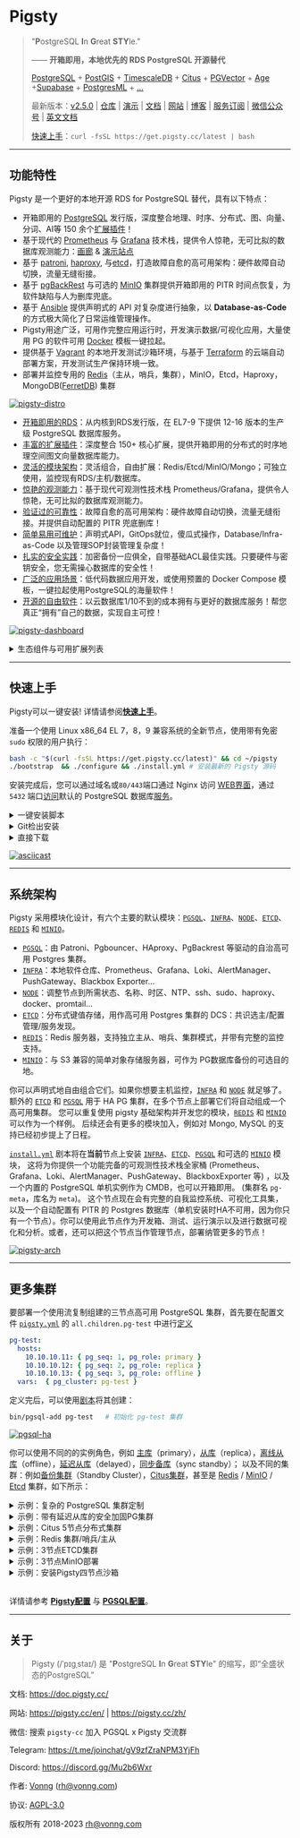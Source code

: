 # Pigsty

> "**P**ostgreSQL **I**n **G**reat **STY**le."
>
> —— **开箱即用，本地优先的 RDS PostgreSQL 开源替代**
>
> [PostgreSQL](https://www.postgresql.org/) + [PostGIS](https://postgis.net/) + [TimescaleDB](https://www.timescale.com/) + [Citus](https://www.citusdata.com/) + [PGVector](https://github.com/pgvector/pgvector) + [Age](https://age.apache.org/) +[Supabase](https://github.com/Vonng/pigsty/tree/master/app/supabase) + [PostgresML](https://github.com/Vonng/pigsty/tree/master/app/pgml) + [...](docs/PGSQL-EXTENSION.md)
>
> 最新版本：[v2.5.0](https://github.com/Vonng/pigsty/releases/tag/v2.5.0) | [仓库](https://github.com/Vonng/pigsty) | [演示](https://demo.pigsty.cc) | [文档](https://doc.pigsty.cc/) | [网站](https://pigsty.cc/zh/) | [博客](https://pigsty.cc/zh/blog) | [服务订阅](https://pigsty.cc/zh/docs/support/) | [微信公众号](https://mp.weixin.qq.com/s/-E_-HZ7LvOze5lmzy3QbQA)  | [英文文档](/)
>
> [快速上手](INSTALL.md)：`curl -fsSL https://get.pigsty.cc/latest | bash`


----------------

## 功能特性

Pigsty 是一个更好的本地开源 RDS for PostgreSQL 替代，具有以下特点：

- 开箱即用的 [PostgreSQL](https://www.postgresql.org/) 发行版，深度整合地理、时序、分布式、图、向量、分词、AI等 150 余个[扩展插件](PGSQL-EXTENSION.md)！
- 基于现代的 [Prometheus](https://prometheus.io/) 与 [Grafana](https://grafana.com/) 技术栈，提供令人惊艳，无可比拟的数据库观测能力：[画廊](https://github.com/Vonng/pigsty/wiki/Gallery) & [演示站点](https://demo.pigsty.cc)
- 基于 [patroni](https://patroni.readthedocs.io/en/latest/), [haproxy](http://www.haproxy.org/), 与[etcd](https://etcd.io/)，打造故障自愈的高可用架构：硬件故障自动切换，流量无缝衔接。
- 基于 [pgBackRest](https://pgbackrest.org/) 与可选的 [MinIO](https://min.io/) 集群提供开箱即用的 PITR 时间点恢复，为软件缺陷与人为删库兜底。
- 基于 [Ansible](https://www.ansible.com/) 提供声明式的 API 对复杂度进行抽象，以 **Database-as-Code** 的方式极大简化了日常运维管理操作。
- Pigsty用途广泛，可用作完整应用运行时，开发演示数据/可视化应用，大量使用 PG 的软件可用 [Docker](https://www.docker.com/) 模板一键拉起。
- 提供基于 [Vagrant](https://www.vagrantup.com/) 的本地开发测试沙箱环境，与基于 [Terraform](https://www.terraform.io/) 的云端自动部署方案，开发测试生产保持环境一致。
- 部署并监控专用的 [Redis](https://redis.io/)（主从，哨兵，集群），MinIO，Etcd，Haproxy，MongoDB([FerretDB](https://www.ferretdb.io/)) 集群

[![pigsty-distro](https://github.com/Vonng/pigsty/assets/8587410/a0550ad2-7bb9-4051-8758-9e5e3b294e54)](FEATURE.md)

- [开箱即用的RDS](FEATURE.md#开箱即用的rds)：从内核到RDS发行版，在 EL7-9 下提供 12-16 版本的生产级 PostgreSQL 数据库服务。
- [丰富的扩展插件](FEATURE.md#丰富的扩展插件)：深度整合 150+ 核心扩展，提供开箱即用的分布式的时序地理空间图文向量数据库能力。
- [灵活的模块架构](FEATURE.md#灵活的模块架构)：灵活组合，自由扩展：Redis/Etcd/MinIO/Mongo；可独立使用，监控现有RDS/主机/数据库。
- [惊艳的观测能力](FEATURE.md#惊艳的观测能力)：基于现代可观测性技术栈 Prometheus/Grafana，提供令人惊艳，无可比拟的数据库观测能力。
- [验证过的可靠性](FEATURE.md#验证过的可靠性)：故障自愈的高可用架构：硬件故障自动切换，流量无缝衔接。并提供自动配置的 PITR 兜底删库！
- [简单易用可维护](FEATURE.md#简单易用可维护)：声明式API，GitOps就位，傻瓜式操作，Database/Infra-as-Code 以及管理SOP封装管理复杂度！
- [扎实的安全实践](FEATURE.md#扎实的安全实践)：加密备份一应俱全，自带基础ACL最佳实践。只要硬件与密钥安全，您无需操心数据库的安全性！
- [广泛的应用场景](FEATURE.md#广泛的应用场景)：低代码数据应用开发，或使用预置的 Docker Compose 模板，一键拉起使用PostgreSQL的海量软件！
- [开源的自由软件](FEATURE.md#开源的自由软件)：以云数据库1/10不到的成本拥有与更好的数据库服务！帮您真正“拥有”自己的数据，实现自主可控！

[![pigsty-dashboard](https://github.com/Vonng/pigsty/assets/8587410/cd4e6620-bc36-44dc-946b-b9ae56f93c90)](https://demo.pigsty.cc)

<details><summary>生态组件与可用扩展列表</summary>

Pigsty has over **150+** [extensions](PGSQL-EXTENSION.md) pre-compiled and packaged, including some not included in the official PGDG repo. Some of the most potent extensions are:

- PostGIS：地理空间扩展，GIS 事实标准
- TimescaleDB：添加时序/持续聚合/分布式/列存储/自动压缩的能力
- PGVector / PG Embedding：添加 AI 向量/嵌入数据类型支持，以及 ivfflat 与 hnsw 索引。
- Citus：将经典的主从PG集群原地改造为一个水平分片的分布式数据库集群。
- Apache AGE：图数据库扩展，为 PostgreSQL 添加 OpenCypher 查询支持，类似 Neo4J
- PG GraphQL：为 PostgreSQL 添加原生内建的 GraphQL 查询语言支持。
- zhparser： 添加中文分词支持，用于支持类似 ElasticSearch 的全文搜索功能。
- [Supabase](https://github.com/Vonng/pigsty/tree/master/app/supabase)：基于 PostgreSQL 的开源的 Firebase 替代。
- [FerretDB](https://github.com/Vonng/pigsty/tree/master/app/ferretdb)：基于 PostgreSQL 的开源 MongoDB 替代。
- [PostgresML](https://github.com/Vonng/pigsty/tree/master/app/pgml)：使用SQL完成经典机器学习算法，调用大语言模型。

[![pigsty-extension](https://github.com/Vonng/pigsty/assets/8587410/91dfee81-3193-4505-b33f-0c5949dabf02)](PGSQL-EXTENSION.md)

| 名称                       | 版本 | 来源   | 类型 | 说明                                                    |
| ---------------------------- | :-----: | :--------: | :----: |------------------------------------------------------------ |
| **age**                      | 1.4.0   | **PIGSTY**  | FEAT      | **Apache AGE， 图数据库扩展** |
| **embedding**                | 0.3.6   | **PIGSTY**  | FEAT      | **使用 HNSW 算法的向量相似度检索扩展** |
| **http**                     | 1.6     | **PIGSTY**  | FEAT      | **HTTP 客户端**，允许在数据库内收发HTTP请求 |
| pg_tle                       | 1.2.0   | **PIGSTY**  | FEAT      | AWS 可信语言扩展 |
| roaringbitmap                | 0.5     | **PIGSTY**  | FEAT      | 支持Roaring Bitmaps |
| **zhparser**                 | 2.2     | **PIGSTY**  | FEAT      | **中文全文搜索解析器** |
| **pgml**                     | 2.7.9   | **PIGSTY**  | FEAT      | **PostgresML**: 利用 SQL 的表达能力，结合最先进的机器学习算法和预训练模型，在高性能数据库中运行 |
|   pg_net                     | 0.7.2   | **PIGSTY**  | FEAT      | 用 SQL 进行异步非阻塞HTTP/HTTPS 请求的扩展 |
| vault                        | 0.2.9   | **PIGSTY**  | FEAT      | 在 Vault 中存储加密凭证的扩展 |
| **pg_graphql**               | 1.3.0   | **PIGSTY**  | FEAT      | **PG内的GraphQL支持** |
| **hydra**                    | 1.0.0   | **PIGSTY**  | FEAT      | **开源列式存储扩展** |
| credcheck                    | 2.1.0   | PGDG        | ADMIN     | 明文凭证检查器 |
| **pg_cron**                  | 1.5     | PGDG        | ADMIN     | **定时任务调度器** |
| pg_background                | 1.0     | PGDG        | ADMIN     | 在后台运行 SQL 查询 |
| pg_jobmon                    | 1.4.1   | PGDG        | ADMIN     | 记录和监控函数 |
| pg_readonly                  | 1.0.0   | PGDG        | ADMIN     | 将集群设置为只读 |
| **pg_repack**                | 1.4.8   | PGDG        | ADMIN     | **在线垃圾清理与表膨胀治理** |
| pg_squeeze                   | 1.5     | PGDG        | ADMIN     | 从关系中删除未使用空间 |
| pgfincore                    | 1.2     | PGDG        | ADMIN     | 检查和管理操作系统缓冲区缓存 |
| **pglogical**                | 2.4.3   | PGDG        | ADMIN     | **第三方逻辑复制支持** |
| pglogical_origin             | 1.0.0   | PGDG        | ADMIN     | 用于从 Postgres 9.4 升级时的兼容性虚拟扩展 |
| prioritize                   | 1.0     | PGDG        | ADMIN     | 获取和设置 PostgreSQL 后端的优先级 |
| set_user                     | 4.0.1   | PGDG        | AUDIT     | 增加了日志记录的 SET ROLE |
| **passwordcracklib**         | 3.0.0   | PGDG        | AUDIT     | **强制密码策略** |
| pgaudit                      | 1.7     | PGDG        | AUDIT     | 提供审计功能 |
| pgcryptokey                  | 1.0     | PGDG        | AUDIT     | 密钥管理 |
| hdfs_fdw                     | 2.0.5   | PGDG        | FDW       | hdfs 外部数据包装器 |
| mongo_fdw                    | 1.1     | PGDG        | FDW       | MongoDB 外部数据包装器 |
| multicorn                    | 2.4     | PGDG        | FDW       | 用 Python 3.6 编写字定义的外部数据源包装器 |
| mysql_fdw                    | 1.2     | PGDG        | FDW       | MySQL外部数据包装器 |
| pgbouncer_fdw                | 0.4     | PGDG        | FDW       | 用 SQL 查询 pgbouncer 统计信息，执行 pgbouncer 命令。 |
| sqlite_fdw                   | 1.1     | PGDG        | FDW       | SQLite 外部数据包装器 |
| tds_fdw                      | 2.0.3   | PGDG        | FDW       | TDS 数据库（Sybase/SQL Server）外部数据包装器 |
| emaj                         | 4.2.0   | PGDG        | FEAT      | 让数据库的子集具有细粒度日志和时间旅行功能 |
| periods                      | 1.2     | PGDG        | FEAT      | 为 PERIODs 和 SYSTEM VERSIONING 提供标准 SQL 功能 |
| pg_ivm                       | 1.5     | PGDG        | FEAT      | 增量维护的物化视图 |
| pgq                          | 3.5     | PGDG        | FEAT      | 通用队列的PG实现 |
| pgsodium                     | 3.1.8   | PGDG        | FEAT      | 表数据加密存储 TDE |
| **timescaledb**              | 2.11.2  | PGDG        | FEAT      | **时序数据库扩展插件** |
| **wal2json**                 | 2.5.1   | PGDG        | FEAT      | **用逻辑解码捕获 JSON 格式的 CDC 变更** |
| **vector**                   | 0.5.0   | PGDG        | FEAT      | **向量数据类型和 ivfflat / hnsw 访问方法** |
| count_distinct               | 3.0.1   | PGDG        | FUNC      | COUNT(DISTINCT ...) 聚合的替代方案，可与 HashAggregate 一起使用 |
| ddlx                         | 0.23    | PGDG        | FUNC      | DDL 提取器 |
| extra_window_functions       | 1.0     | PGDG        | FUNC      | 额外的窗口函数 |
| mysqlcompat                  | 0.0.7   | PGDG        | FUNC      | MySQL 兼容性函数 |
| orafce                       | 4.5     | PGDG        | FUNC      | 模拟 Oracle RDBMS 的一部分函数和包的函数和运算符 |
| pgsql_tweaks                 | 0.10.0  | PGDG        | FUNC      | 一些便利函数与视图 |
| tdigest                      | 1.4.0   | PGDG        | FUNC      | tdigest 聚合函数 |
| topn                         | 2.4.0   | PGDG        | FUNC      | top-n JSONB 的类型 |
| unaccent                     | 1.1     | PGDG        | FUNC      | 删除重音的文本搜索字典 |
| address_standardizer         | 3.3.3   | PGDG        | GIS       | 地址标准化函数。 |
| address_standardizer_data_us | 3.3.3   | PGDG        | GIS       | 地址标准化函数：美国数据集示例 |
| **postgis**                  | 3.3.3   | PGDG        | GIS       | PostGIS 几何和地理空间扩展 |
| postgis_raster               | 3.3.3   | PGDG        | GIS       | PostGIS 光栅类型和函数 |
| postgis_sfcgal               | 3.3.3   | PGDG        | GIS       | PostGIS SFCGAL 函数 |
| postgis_tiger_geocoder       | 3.3.3   | PGDG        | GIS       | PostGIS tiger 地理编码器和反向地理编码器 |
| postgis_topology             | 3.3.3   | PGDG        | GIS       | PostGIS 拓扑空间类型和函数 |
| amcheck                      | 1.3     | PGDG        | INDEX     | 校验关系完整性 |
| bloom                        | 1.0     | PGDG        | INDEX     | bloom 索引-基于指纹的索引 |
| hll                          | 2.16    | PGDG        | INDEX     | hyperloglog 数据类型 |
| pgtt                         | 2.10.0  | PGDG        | INDEX     | 全局临时表功能 |
| rum                          | 1.3     | PGDG        | INDEX     | RUM 索引访问方法 |
| hstore_plperl                | 1.0     | PGDG        | LANG      | 在 hstore 和 plperl 之间转换 |
| hstore_plperlu               | 1.0     | PGDG        | LANG      | 在 hstore 和 plperlu 之间转换 |
| plpgsql_check                | 2.3     | PGDG        | LANG      | 对 plpgsql 函数进行扩展检查 |
| plsh                         | 2       | PGDG        | LANG      | PL/sh 程序语言 |
| **citus**                    | 12.0-1  | PGDG        | SHARD     | **Citus 分布式数据库** |
| citus_columnar               | 11.3-1  | PGDG        | SHARD     | **Citus 列式存储** |
| pg_fkpart                    | 1.7     | PGDG        | SHARD     | 按外键实用程序进行表分区的扩展 |
| pg_partman                   | 4.7.3   | PGDG        | SHARD     | 用于按时间或 ID 管理分区表的扩展 |
| plproxy                      | 2.10.0  | PGDG        | SHARD     | 作为过程语言实现的数据库分区 |
| hypopg                       | 1.4.0   | PGDG        | STAT      | 假设索引，用于创建一个虚拟索引检验执行计划 |
| logerrors                    | 2.1     | PGDG        | STAT      | 用于收集日志文件中消息统计信息的函数 |
| pg_auth_mon                  | 1.1     | PGDG        | STAT      | 监控每个用户的连接尝试 |
| pg_permissions               | 1.1     | PGDG        | STAT      | 查看对象权限并将其与期望状态进行比较 |
| pg_qualstats                 | 2.0.4   | PGDG        | STAT      | 收集有关 quals 的统计信息的扩展 |
| pg_stat_kcache               | 2.2.2   | PGDG        | STAT      | 内核统计信息收集 |
| pg_stat_monitor              | 2.0     | PGDG        | STAT      | pg_stat_monitor 是基于 PostgreSQL contrib 模块 pg_stat_statements 的 PostgreSQL 查询性能监控工具。pg_stat_monitor 提供了聚合统计、客户端信息、计划详细信息（包括计划）和直方图信息。|
| pg_store_plans               | 1.7     | PGDG        | STAT      | 跟踪所有执行的 SQL 语句的计划统计信息 |
| pg_track_settings            | 2.1.2   | PGDG        | STAT      | 跟踪设置更改 |
| pg_wait_sampling             | 1.1     | PGDG        | STAT      | 基于采样的等待事件统计 |
| pldbgapi                     | 1.1     | PGDG        | STAT      | 用于调试 PL/pgSQL 函数的服务器端支持 |
| plprofiler                   | 4.2     | PGDG        | STAT      | 剖析 PL/pgSQL 函数 |
| powa                         | 4.1.4   | PGDG        | STAT      | PostgreSQL 工作负载分析器-核心 |
| system_stats                 | 1.0     | PGDG        | STAT      | PostgreSQL 的系统统计函数 |
| citext                       | 1.6     | PGDG        | TYPE      | 用于不区分大小写字符字符串的数据类型 |
| geoip                        | 0.2.4   | PGDG        | TYPE      | IP 地理位置扩展（围绕 MaxMind GeoLite 数据集的包装器） |
| ip4r                         | 2.4     | PGDG        | TYPE      | PostgreSQL 的 IPv4/v6 和 IPv4/v6 范围索引类型 |
| pg_uuidv7                    | 1.1     | PGDG        | TYPE      | UUIDv7 支持 |
| pgmp                         | 1.1     | PGDG        | TYPE      | 多精度算术扩展 |
| semver                       | 0.32.1  | PGDG        | TYPE      | 语义版本号数据类型 |
| timestamp9                   | 1.3.0   | PGDG        | TYPE      | 纳秒分辨率时间戳 |
| unit                         | 7       | PGDG        | TYPE      | SI 国标单位扩展 |
| lo                           | 1.1     | CONTRIB     | ADMIN     | 大对象维护 |
| old_snapshot                 | 1.0     | CONTRIB     | ADMIN     | 支持 old_snapshot_threshold 的实用程序 |
| pg_prewarm                   | 1.2     | CONTRIB     | ADMIN     | 预热关系数据 |
| pg_surgery                   | 1.0     | CONTRIB     | ADMIN     | 对损坏的关系进行手术 |
| dblink                       | 1.2     | CONTRIB     | FDW       | 从数据库内连接到其他 PostgreSQL 数据库 |
| file_fdw                     | 1.0     | CONTRIB     | FDW       | 访问外部文件的外部数据包装器 |
| postgres_fdw                 | 1.1     | CONTRIB     | FDW       | 用于远程 PostgreSQL 服务器的外部数据包装器 |
| autoinc                      | 1.0     | CONTRIB     | FUNC      | 用于自动递增字段的函数 |
| dict_int                     | 1.0     | CONTRIB     | FUNC      | 用于整数的文本搜索字典模板 |
| dict_xsyn                    | 1.0     | CONTRIB     | FUNC      | 用于扩展同义词处理的文本搜索字典模板 |
| earthdistance                | 1.1     | CONTRIB     | FUNC      | 计算地球表面上的大圆距离 |
| fuzzystrmatch                | 1.1     | CONTRIB     | FUNC      | 确定字符串之间的相似性和距离 |
| insert_username              | 1.0     | CONTRIB     | FUNC      | 用于跟踪谁更改了表的函数 |
| intagg                       | 1.1     | CONTRIB     | FUNC      | 整数聚合器和枚举器（过时） |
| intarray                     | 1.5     | CONTRIB     | FUNC      | 1维整数数组的额外函数、运算符和索引支持 |
| moddatetime                  | 1.0     | CONTRIB     | FUNC      | 跟踪最后修改时间 |
| pg_trgm                      | 1.6     | CONTRIB     | FUNC      | 文本相似度测量函数与模糊检索 |
| pgcrypto                     | 1.3     | CONTRIB     | FUNC      | 实用加解密函数 |
| refint                       | 1.0     | CONTRIB     | FUNC      | 实现引用完整性的函数 |
| tablefunc                    | 1.0     | CONTRIB     | FUNC      | 交叉表函数 |
| tcn                          | 1.0     | CONTRIB     | FUNC      | 用触发器通知变更 |
| tsm_system_rows              | 1.0     | CONTRIB     | FUNC      | 接受行数限制的 TABLESAMPLE 方法 |
| tsm_system_time              | 1.0     | CONTRIB     | FUNC      | 接受毫秒数限制的 TABLESAMPLE 方法 |
| uuid-ossp                    | 1.1     | CONTRIB     | FUNC      | 生成通用唯一标识符（UUIDs） |
| btree_gin                    | 1.3     | CONTRIB     | INDEX     | 用GIN索引常见数据类型 |
| btree_gist                   | 1.7     | CONTRIB     | INDEX     | 用GiST索引常见数据类型 |
| bool_plperl                  | 1.0     | CONTRIB     | LANG      | 在 bool 和 plperl 之间转换 |
| bool_plperlu                 | 1.0     | CONTRIB     | LANG      | 在 bool 和 plperlu 之间转换 |
| hstore_plpython3u            | 1.0     | CONTRIB     | LANG      | 在 hstore 和 plpython3u 之间转换 |
| jsonb_plperl                 | 1.0     | CONTRIB     | LANG      | 在 jsonb 和 plperl 之间转换 |
| jsonb_plperlu                | 1.0     | CONTRIB     | LANG      | 在 jsonb 和 plperlu 之间转换 |
| jsonb_plpython3u             | 1.0     | CONTRIB     | LANG      | 在 jsonb 和 plpython3u 之间转换 |
| ltree_plpython3u             | 1.0     | CONTRIB     | LANG      | 在 ltree 和 plpython3u 之间转换 |
| plperl                       | 1.0     | CONTRIB     | LANG      | PL/Perl 存储过程语言 |
| plperlu                      | 1.0     | CONTRIB     | LANG      | PL/PerlU 存储过程语言（未受信/高权限） |
| plpgsql                      | 1.0     | CONTRIB     | LANG      | PL/pgSQL 程序设计语言 |
| plpython3u                   | 1.0     | CONTRIB     | LANG      | PL/Python3 存储过程语言（未受信/高权限） |
| pltcl                        | 1.0     | CONTRIB     | LANG      | PL/TCL 存储过程语言 |
| pltclu                       | 1.0     | CONTRIB     | LANG      | PL/TCL 存储过程语言（未受信/高权限） |
| pageinspect                  | 1.11    | CONTRIB     | STAT      | 检查数据库页面二进制内容 |
| pg_buffercache               | 1.3     | CONTRIB     | STAT      | 检查共享缓冲区缓存 |
| pg_freespacemap              | 1.2     | CONTRIB     | STAT      | 检查自由空间映射的内容（FSM） |
| **pg_stat_statements**       | 1.10    | CONTRIB     | STAT      | 跟踪所有执行的 SQL 语句的计划和执行统计信息 |
| pg_visibility                | 1.2     | CONTRIB     | STAT      | 检查可见性图（VM）和页面级可见性信息 |
| pg_walinspect                | 1.0     | CONTRIB     | STAT      | 用于检查 PostgreSQL WAL 日志内容的函数 |
| pgrowlocks                   | 1.2     | CONTRIB     | STAT      | 显示行级锁信息 |
| pgstattuple                  | 1.5     | CONTRIB     | STAT      | 显示元组级统计信息 |
| sslinfo                      | 1.2     | CONTRIB     | STAT      | 关于 SSL 证书的信息 |
| cube                         | 1.5     | CONTRIB     | TYPE      | 用于存储多维立方体的数据类型 |
| hstore                       | 1.8     | CONTRIB     | TYPE      | 用于存储（键，值）对集合的数据类型 |
| isn                          | 1.2     | CONTRIB     | TYPE      | 用于国际产品编号标准的数据类型 |
| ltree                        | 1.2     | CONTRIB     | TYPE      | 用于表示分层树状结构的数据类型 |
| prefix                       | 1.2.0   | CONTRIB     | TYPE      | 前缀树数据类型 |
| seg                          | 1.4     | CONTRIB     | TYPE      | 表示线段或浮点间隔的数据类型 |
| xml2                         | 1.1     | CONTRIB     | TYPE      | XPath 查询和 XSLT |

</details>



----------------

## 快速上手

Pigsty可以一键安装! 详情请参阅[**快速上手**](install)。

准备一个使用 Linux x86_64 EL 7，8，9 兼容系统的全新节点，使用带有免密 `sudo` 权限的用户执行：

```bash
bash -c "$(curl -fsSL https://get.pigsty.cc/latest)" && cd ~/pigsty   
./bootstrap  && ./configure && ./install.yml # 安装最新的 Pigsty 源码
```

安装完成后，您可以通过域名或`80/443`端口通过 Nginx 访问 [WEB界面](INFRA#概览)，通过 `5432` 端口[访问](PGSQL-SVC#单机用户)默认的 PostgreSQL 数据库[服务](PGSQL-SVC#服务概述)。


<details><summary>一键安装脚本</summary>

```bash
$ curl https://get.pigsty.cc/latest | bash
...
[Checking] ===========================================
[ OK ] SOURCE from CDN due to GFW
FROM CDN    : bash -c "$(curl -fsSL https://get.pigsty.cc/latest)"
FROM GITHUB : bash -c "$(curl -fsSL https://raw.githubusercontent.com/Vonng/pigsty/master/bin/latest)"
[Downloading] ===========================================
[ OK ] download pigsty source code from CDN
[ OK ] $ curl -SL https://get.pigsty.cc/v2.5.0/pigsty-v2.5.0.tgz
...
MD5: d5dc4a51efc81932a03d7c010d0d5d64  /tmp/pigsty-v2.5.0.tgz
[Extracting] ===========================================
[ OK ] extract '/tmp/pigsty-v2.5.0.tgz' to '/home/vagrant/pigsty'
[ OK ] $ tar -xf /tmp/pigsty-v2.5.0.tgz -C ~;
[Reference] ===========================================
Official Site:   https://pigsty.cc
Get Started:     https://doc.pigsty.cc/#/INSTALL
Documentation:   https://doc.pigsty.cc
Github Repo:     https://github.com/Vonng/pigsty
Public Demo:     https://demo.pigsty.cc
[Proceeding] ===========================================
cd ~/pigsty      # entering pigsty home directory before proceeding
./bootstrap      # install ansible & download the optional offline packages
./configure      # preflight-check and generate config according to your env
./install.yml    # install pigsty on this node and init it as the admin node
[ OK ] ~/pigsty is ready to go now!
```

</details>


<details><summary>Git检出安装</summary>

你也可以使用 `git` 来下载安装 Pigsty 源代码，不要忘了检出特定的版本。

```bash
git clone https://github.com/Vonng/pigsty;
cd pigsty; git checkout v2.5.0
```

</details>


<details><summary>直接下载</summary>

您还可以直接从 GitHub 发布页面下载源代码包与离线软件包：

```bash
# 执行 Github 上的下载脚本
bash -c "$(curl -fsSL https://raw.githubusercontent.com/Vonng/pigsty/master/bin/latest)"

# 或者直接使用 curl 从 GitHub 上下载
curl -L https://github.com/Vonng/pigsty/releases/download/v2.5.0/pigsty-v2.5.0.tgz -o ~/pigsty.tgz                 # 源码包
curl -L https://github.com/Vonng/pigsty/releases/download/v2.5.0/pigsty-pkg-v2.5.0.el9.x86_64.tgz -o /tmp/pkg.tgz  # EL9 离线软件包
curl -L https://github.com/Vonng/pigsty/releases/download/v2.5.0/pigsty-pkg-v2.5.0.el8.x86_64.tgz -o /tmp/pkg.tgz  # EL8 离线软件包
curl -L https://github.com/Vonng/pigsty/releases/download/v2.5.0/pigsty-pkg-v2.5.0.el7.x86_64.tgz -o /tmp/pkg.tgz  # EL7 离线软件包

# 对于中国大陆用户来说，也可以选择从中国 CDN 下载
curl -L https://get.pigsty.cc/v2.5.0/pigsty-v2.5.0.tgz -o ~/pigsty.tgz                 # 源码包
curl -L https://get.pigsty.cc/v2.5.0/pigsty-pkg-v2.5.0.el9.x86_64.tgz -o /tmp/pkg.tgz  # EL9 离线软件包
curl -L https://get.pigsty.cc/v2.5.0/pigsty-pkg-v2.5.0.el8.x86_64.tgz -o /tmp/pkg.tgz  # EL8 离线软件包
curl -L https://get.pigsty.cc/v2.5.0/pigsty-pkg-v2.5.0.el7.x86_64.tgz -o /tmp/pkg.tgz  # EL7 离线软件包
```

</details>

[![asciicast](https://asciinema.org/a/603609.svg)](https://asciinema.org/a/603609)



----------------

## 系统架构

Pigsty 采用模块化设计，有六个主要的默认模块：[`PGSQL`](pgsql)、[`INFRA`](infra)、[`NODE`](node)、[`ETCD`](etcd)、[`REDIS`](redis) 和 [`MINIO`](minio)。

* [`PGSQL`](pgsql)：由 Patroni、Pgbouncer、HAproxy、PgBackrest 等驱动的自治高可用 Postgres 集群。
* [`INFRA`](infra)：本地软件仓库、Prometheus、Grafana、Loki、AlertManager、PushGateway、Blackbox Exporter...
* [`NODE`](node)：调整节点到所需状态、名称、时区、NTP、ssh、sudo、haproxy、docker、promtail...
* [`ETCD`](etcd)：分布式键值存储，用作高可用 Postgres 集群的 DCS：共识选主/配置管理/服务发现。
* [`REDIS`](redis)：Redis 服务器，支持独立主从、哨兵、集群模式，并带有完整的监控支持。
* [`MINIO`](minio)：与 S3 兼容的简单对象存储服务器，可作为 PG数据库备份的可选目的地。

你可以声明式地自由组合它们。如果你想要主机监控，[`INFRA`](infra) 和 [`NODE`](node) 就足够了。
额外的 [`ETCD`](etcd) 和 [`PGSQL`](pgsql) 用于 HA PG 集群，在多个节点上部署它们将自动组成一个高可用集群。
您可以重复使用 pigsty 基础架构并开发您的模块，[`REDIS`](redis) 和 [`MINIO`](minio) 可以作为一个样例。
后续还会有更多的模块加入，例如对 Mongo, MySQL 的支持已经初步提上了日程。

[`install.yml`](https://github.com/Vonng/pigsty/blob/master/install.yml) 剧本将在**当前**节点上安装 [`INFRA`](infra)、[`ETCD`](etcd)、[`PGSQL`](pgsql) 和可选的 [`MINIO`](minio) 模块，
这将为你提供一个功能完备的可观测性技术栈全家桶 (Prometheus、Grafana、Loki、AlertManager、PushGateway、BlackboxExporter 等) ，以及一个内置的 PostgreSQL 单机实例作为 CMDB，也可以开箱即用。 (集群名 `pg-meta`，库名为 `meta`)。
这个节点现在会有完整的自我监控系统、可视化工具集，以及一个自动配置有 PITR 的 Postgres 数据库（单机安装时HA不可用，因为你只有一个节点）。你可以使用此节点作为开发箱、测试、运行演示以及进行数据可视化和分析。或者，还可以把这个节点当作管理节点，部署纳管更多的节点！

[![pigsty-arch](https://github.com/Vonng/pigsty/assets/8587410/7b226641-e61b-4e79-bc31-759204778bd5)](ARCH.md)




----------------

## 更多集群

要部署一个使用流复制组建的三节点高可用 PostgreSQL 集群，首先要在配置文件 [`pigsty.yml`](https://github.com/Vonng/pigsty/blob/master/pigsty.yml) 的 `all.children.pg-test` 中进行[定义](https://github.com/Vonng/pigsty/blob/master/pigsty.yml#L54)

```yaml 
pg-test:
  hosts:
    10.10.10.11: { pg_seq: 1, pg_role: primary }
    10.10.10.12: { pg_seq: 2, pg_role: replica }
    10.10.10.13: { pg_seq: 3, pg_role: offline }
  vars:  { pg_cluster: pg-test }
```

定义完后，可以使用[剧本](playbook)将其创建：

```bash
bin/pgsql-add pg-test   # 初始化 pg-test 集群 
```

[![pgsql-ha](https://github.com/Vonng/pigsty/assets/8587410/645501d1-384e-4009-b41b-8488654f17d3)](PGSQL-ARCH.md)

你可以使用不同的的实例角色，例如 [主库](PGSQL-CONF#读写主库)（primary），[从库](PGSQL-CONF#只读从库)（replica），[离线从库](PGSQL-CONF#读写主库)（offline），[延迟从库](PGSQL-CONF#延迟集群)（delayed），[同步备库](PGSQL-CONF#同步备库)（sync standby）；
以及不同的集群：例如[备份集群](PGSQL-CONF#备份集群)（Standby Cluster），[Citus集群](PGSQL-CONF#citus集群)，甚至是 [Redis](REDIS) / [MinIO](MINIO) / [Etcd](ETCD) 集群，如下所示：


<details><summary>示例：复杂的 PostgreSQL 集群定制</summary>

```yaml
pg-meta:
  hosts: { 10.10.10.10: { pg_seq: 1, pg_role: primary , pg_offline_query: true } }
  vars:
    pg_cluster: pg-meta
    pg_databases:                       # define business databases on this cluster, array of database definition
      - name: meta                      # REQUIRED, `name` is the only mandatory field of a database definition
        baseline: cmdb.sql              # optional, database sql baseline path, (relative path among ansible search path, e.g files/)
        pgbouncer: true                 # optional, add this database to pgbouncer database list? true by default
        schemas: [pigsty]               # optional, additional schemas to be created, array of schema names
        extensions:                     # optional, additional extensions to be installed: array of `{name[,schema]}`
          - { name: postgis , schema: public }
          - { name: timescaledb }
        comment: pigsty meta database   # optional, comment string for this database
        owner: postgres                # optional, database owner, postgres by default
        template: template1            # optional, which template to use, template1 by default
        encoding: UTF8                 # optional, database encoding, UTF8 by default. (MUST same as template database)
        locale: C                      # optional, database locale, C by default.  (MUST same as template database)
        lc_collate: C                  # optional, database collate, C by default. (MUST same as template database)
        lc_ctype: C                    # optional, database ctype, C by default.   (MUST same as template database)
        tablespace: pg_default         # optional, default tablespace, 'pg_default' by default.
        allowconn: true                # optional, allow connection, true by default. false will disable connect at all
        revokeconn: false              # optional, revoke public connection privilege. false by default. (leave connect with grant option to owner)
        register_datasource: true      # optional, register this database to grafana datasources? true by default
        connlimit: -1                  # optional, database connection limit, default -1 disable limit
        pool_auth_user: dbuser_meta    # optional, all connection to this pgbouncer database will be authenticated by this user
        pool_mode: transaction         # optional, pgbouncer pool mode at database level, default transaction
        pool_size: 64                  # optional, pgbouncer pool size at database level, default 64
        pool_size_reserve: 32          # optional, pgbouncer pool size reserve at database level, default 32
        pool_size_min: 0               # optional, pgbouncer pool size min at database level, default 0
        pool_max_db_conn: 100          # optional, max database connections at database level, default 100
      - { name: grafana  ,owner: dbuser_grafana  ,revokeconn: true ,comment: grafana primary database }
      - { name: bytebase ,owner: dbuser_bytebase ,revokeconn: true ,comment: bytebase primary database }
      - { name: kong     ,owner: dbuser_kong     ,revokeconn: true ,comment: kong the api gateway database }
      - { name: gitea    ,owner: dbuser_gitea    ,revokeconn: true ,comment: gitea meta database }
      - { name: wiki     ,owner: dbuser_wiki     ,revokeconn: true ,comment: wiki meta database }
    pg_users:                           # define business users/roles on this cluster, array of user definition
      - name: dbuser_meta               # REQUIRED, `name` is the only mandatory field of a user definition
        password: DBUser.Meta           # optional, password, can be a scram-sha-256 hash string or plain text
        login: true                     # optional, can log in, true by default  (new biz ROLE should be false)
        superuser: false                # optional, is superuser? false by default
        createdb: false                 # optional, can create database? false by default
        createrole: false               # optional, can create role? false by default
        inherit: true                   # optional, can this role use inherited privileges? true by default
        replication: false              # optional, can this role do replication? false by default
        bypassrls: false                # optional, can this role bypass row level security? false by default
        pgbouncer: true                 # optional, add this user to pgbouncer user-list? false by default (production user should be true explicitly)
        connlimit: -1                   # optional, user connection limit, default -1 disable limit
        expire_in: 3650                 # optional, now + n days when this role is expired (OVERWRITE expire_at)
        expire_at: '2030-12-31'         # optional, YYYY-MM-DD 'timestamp' when this role is expired  (OVERWRITTEN by expire_in)
        comment: pigsty admin user      # optional, comment string for this user/role
        roles: [dbrole_admin]           # optional, belonged roles. default roles are: dbrole_{admin,readonly,readwrite,offline}
        parameters: {}                  # optional, role level parameters with `ALTER ROLE SET`
        pool_mode: transaction          # optional, pgbouncer pool mode at user level, transaction by default
        pool_connlimit: -1              # optional, max database connections at user level, default -1 disable limit
      - {name: dbuser_view     ,password: DBUser.Viewer   ,pgbouncer: true ,roles: [dbrole_readonly], comment: read-only viewer for meta database}
      - {name: dbuser_grafana  ,password: DBUser.Grafana  ,pgbouncer: true ,roles: [dbrole_admin]    ,comment: admin user for grafana database   }
      - {name: dbuser_bytebase ,password: DBUser.Bytebase ,pgbouncer: true ,roles: [dbrole_admin]    ,comment: admin user for bytebase database  }
      - {name: dbuser_kong     ,password: DBUser.Kong     ,pgbouncer: true ,roles: [dbrole_admin]    ,comment: admin user for kong api gateway   }
      - {name: dbuser_gitea    ,password: DBUser.Gitea    ,pgbouncer: true ,roles: [dbrole_admin]    ,comment: admin user for gitea service      }
      - {name: dbuser_wiki     ,password: DBUser.Wiki     ,pgbouncer: true ,roles: [dbrole_admin]    ,comment: admin user for wiki.js service    }
    pg_services:                        # extra services in addition to pg_default_services, array of service definition
      # standby service will route {ip|name}:5435 to sync replica's pgbouncer (5435->6432 standby)
      - name: standby                   # required, service name, the actual svc name will be prefixed with `pg_cluster`, e.g: pg-meta-standby
        port: 5435                      # required, service exposed port (work as kubernetes service node port mode)
        ip: "*"                         # optional, service bind ip address, `*` for all ip by default
        selector: "[]"                  # required, service member selector, use JMESPath to filter inventory
        dest: default                   # optional, destination port, default|postgres|pgbouncer|<port_number>, 'default' by default
        check: /sync                    # optional, health check url path, / by default
        backup: "[? pg_role == `primary`]"  # backup server selector
        maxconn: 3000                   # optional, max allowed front-end connection
        balance: roundrobin             # optional, haproxy load balance algorithm (roundrobin by default, other: leastconn)
        options: 'inter 3s fastinter 1s downinter 5s rise 3 fall 3 on-marked-down shutdown-sessions slowstart 30s maxconn 3000 maxqueue 128 weight 100'
    pg_hba_rules:
      - {user: dbuser_view , db: all ,addr: infra ,auth: pwd ,title: 'allow grafana dashboard access cmdb from infra nodes'}
    pg_vip_enabled: true
    pg_vip_address: 10.10.10.2/24
    pg_vip_interface: eth1
    node_crontab:  # make a full backup 1 am everyday
      - '00 01 * * * postgres /pg/bin/pg-backup full'

```

</details>

<details><summary>示例：带有延迟从库的安全加固PG集群</summary>

```yaml
pg-meta:      # 3 instance postgres cluster `pg-meta`
  hosts:
    10.10.10.10: { pg_seq: 1, pg_role: primary }
    10.10.10.11: { pg_seq: 2, pg_role: replica }
    10.10.10.12: { pg_seq: 3, pg_role: replica , pg_offline_query: true }
  vars:
    pg_cluster: pg-meta
    pg_conf: crit.yml
    pg_users:
      - { name: dbuser_meta , password: DBUser.Meta   , pgbouncer: true , roles: [ dbrole_admin ] , comment: pigsty admin user }
      - { name: dbuser_view , password: DBUser.Viewer , pgbouncer: true , roles: [ dbrole_readonly ] , comment: read-only viewer for meta database }
    pg_databases:
      - {name: meta ,baseline: cmdb.sql ,comment: pigsty meta database ,schemas: [pigsty] ,extensions: [{name: postgis, schema: public}, {name: timescaledb}]}
    pg_default_service_dest: postgres
    pg_services:
      - { name: standby ,src_ip: "*" ,port: 5435 , dest: default ,selector: "[]" , backup: "[? pg_role == `primary`]" }
    pg_vip_enabled: true
    pg_vip_address: 10.10.10.2/24
    pg_vip_interface: eth1
    pg_listen: '${ip},${vip},${lo}'
    patroni_ssl_enabled: true
    pgbouncer_sslmode: require
    pgbackrest_method: minio
    pg_libs: 'timescaledb, $libdir/passwordcheck, pg_stat_statements, auto_explain' # add passwordcheck extension to enforce strong password
    pg_default_roles:                 # default roles and users in postgres cluster
      - { name: dbrole_readonly  ,login: false ,comment: role for global read-only access     }
      - { name: dbrole_offline   ,login: false ,comment: role for restricted read-only access }
      - { name: dbrole_readwrite ,login: false ,roles: [dbrole_readonly]               ,comment: role for global read-write access }
      - { name: dbrole_admin     ,login: false ,roles: [pg_monitor, dbrole_readwrite]  ,comment: role for object creation }
      - { name: postgres     ,superuser: true  ,expire_in: 7300                        ,comment: system superuser }
      - { name: replicator ,replication: true  ,expire_in: 7300 ,roles: [pg_monitor, dbrole_readonly]   ,comment: system replicator }
      - { name: dbuser_dba   ,superuser: true  ,expire_in: 7300 ,roles: [dbrole_admin]  ,pgbouncer: true ,pool_mode: session, pool_connlimit: 16 , comment: pgsql admin user }
      - { name: dbuser_monitor ,roles: [pg_monitor] ,expire_in: 7300 ,pgbouncer: true ,parameters: {log_min_duration_statement: 1000 } ,pool_mode: session ,pool_connlimit: 8 ,comment: pgsql monitor user }
    pg_default_hba_rules:             # postgres host-based auth rules by default
      - {user: '${dbsu}'    ,db: all         ,addr: local     ,auth: ident ,title: 'dbsu access via local os user ident'  }
      - {user: '${dbsu}'    ,db: replication ,addr: local     ,auth: ident ,title: 'dbsu replication from local os ident' }
      - {user: '${repl}'    ,db: replication ,addr: localhost ,auth: ssl   ,title: 'replicator replication from localhost'}
      - {user: '${repl}'    ,db: replication ,addr: intra     ,auth: ssl   ,title: 'replicator replication from intranet' }
      - {user: '${repl}'    ,db: postgres    ,addr: intra     ,auth: ssl   ,title: 'replicator postgres db from intranet' }
      - {user: '${monitor}' ,db: all         ,addr: localhost ,auth: pwd   ,title: 'monitor from localhost with password' }
      - {user: '${monitor}' ,db: all         ,addr: infra     ,auth: ssl   ,title: 'monitor from infra host with password'}
      - {user: '${admin}'   ,db: all         ,addr: infra     ,auth: ssl   ,title: 'admin @ infra nodes with pwd & ssl'   }
      - {user: '${admin}'   ,db: all         ,addr: world     ,auth: cert  ,title: 'admin @ everywhere with ssl & cert'   }
      - {user: '+dbrole_readonly',db: all    ,addr: localhost ,auth: ssl   ,title: 'pgbouncer read/write via local socket'}
      - {user: '+dbrole_readonly',db: all    ,addr: intra     ,auth: ssl   ,title: 'read/write biz user via password'     }
      - {user: '+dbrole_offline' ,db: all    ,addr: intra     ,auth: ssl   ,title: 'allow etl offline tasks from intranet'}
    pgb_default_hba_rules:            # pgbouncer host-based authentication rules
      - {user: '${dbsu}'    ,db: pgbouncer   ,addr: local     ,auth: peer  ,title: 'dbsu local admin access with os ident'}
      - {user: 'all'        ,db: all         ,addr: localhost ,auth: pwd   ,title: 'allow all user local access with pwd' }
      - {user: '${monitor}' ,db: pgbouncer   ,addr: intra     ,auth: ssl   ,title: 'monitor access via intranet with pwd' }
      - {user: '${monitor}' ,db: all         ,addr: world     ,auth: deny  ,title: 'reject all other monitor access addr' }
      - {user: '${admin}'   ,db: all         ,addr: intra     ,auth: ssl   ,title: 'admin access via intranet with pwd'   }
      - {user: '${admin}'   ,db: all         ,addr: world     ,auth: deny  ,title: 'reject all other admin access addr'   }
      - {user: 'all'        ,db: all         ,addr: intra     ,auth: ssl   ,title: 'allow all user intra access with pwd' }

# OPTIONAL delayed cluster for pg-meta
pg-meta-delay:                    # delayed instance for pg-meta (1 hour ago)
  hosts: { 10.10.10.13: { pg_seq: 1, pg_role: primary, pg_upstream: 10.10.10.10, pg_delay: 1h } }
  vars: { pg_cluster: pg-meta-delay }
```

</details>

<details><summary>示例：Citus 5节点分布式集群</summary>

```yaml
all:
  children:
    pg-citus0: # citus coordinator, pg_group = 0
      hosts: { 10.10.10.10: { pg_seq: 1, pg_role: primary } }
      vars: { pg_cluster: pg-citus0 , pg_group: 0 }
    pg-citus1: # citus data node 1
      hosts: { 10.10.10.11: { pg_seq: 1, pg_role: primary } }
      vars: { pg_cluster: pg-citus1 , pg_group: 1 }
    pg-citus2: # citus data node 2
      hosts: { 10.10.10.12: { pg_seq: 1, pg_role: primary } }
      vars: { pg_cluster: pg-citus2 , pg_group: 2 }
    pg-citus3: # citus data node 3, with an extra replica
      hosts:
        10.10.10.13: { pg_seq: 1, pg_role: primary }
        10.10.10.14: { pg_seq: 2, pg_role: replica }
      vars: { pg_cluster: pg-citus3 , pg_group: 3 }
  vars:                               # global parameters for all citus clusters
    pg_mode: citus                    # pgsql cluster mode: citus
    pg_shard: pg-citus                # citus shard name: pg-citus
    patroni_citus_db: meta            # citus distributed database name
    pg_dbsu_password: DBUser.Postgres # all dbsu password access for citus cluster
    pg_users: [ { name: dbuser_meta ,password: DBUser.Meta ,pgbouncer: true ,roles: [ dbrole_admin ] } ]
    pg_databases: [ { name: meta ,extensions: [ { name: citus }, { name: postgis }, { name: timescaledb } ] } ]
    pg_hba_rules:
      - { user: 'all' ,db: all  ,addr: 127.0.0.1/32 ,auth: ssl ,title: 'all user ssl access from localhost' }
      - { user: 'all' ,db: all  ,addr: intra        ,auth: ssl ,title: 'all user ssl access from intranet'  }
```


</details>

<details><summary>示例：Redis 集群/哨兵/主从</summary>

```yaml
redis-ms: # redis classic primary & replica
  hosts: { 10.10.10.10: { redis_node: 1 , redis_instances: { 6379: { }, 6380: { replica_of: '10.10.10.10 6379' } } } }
  vars: { redis_cluster: redis-ms ,redis_password: 'redis.ms' ,redis_max_memory: 64MB }

redis-meta: # redis sentinel x 3
  hosts: { 10.10.10.11: { redis_node: 1 , redis_instances: { 26379: { } ,26380: { } ,26381: { } } } }
  vars:
    redis_cluster: redis-meta
    redis_password: 'redis.meta'
    redis_mode: sentinel
    redis_max_memory: 16MB
    redis_sentinel_monitor: # primary list for redis sentinel, use cls as name, primary ip:port
      - { name: redis-ms, host: 10.10.10.10, port: 6379 ,password: redis.ms, quorum: 2 }

redis-test: # redis native cluster: 3m x 3s
  hosts:
    10.10.10.12: { redis_node: 1 ,redis_instances: { 6379: { } ,6380: { } ,6381: { } } }
    10.10.10.13: { redis_node: 2 ,redis_instances: { 6379: { } ,6380: { } ,6381: { } } }
  vars: { redis_cluster: redis-test ,redis_password: 'redis.test' ,redis_mode: cluster, redis_max_memory: 32MB }
```

</details>

<details><summary>示例：3节点ETCD集群</summary>

```yaml
etcd: # dcs service for postgres/patroni ha consensus
  hosts:  # 1 node for testing, 3 or 5 for production
    10.10.10.10: { etcd_seq: 1 }  # etcd_seq required
    10.10.10.11: { etcd_seq: 2 }  # assign from 1 ~ n
    10.10.10.12: { etcd_seq: 3 }  # odd number please
  vars: # cluster level parameter override roles/etcd
    etcd_cluster: etcd  # mark etcd cluster name etcd
    etcd_safeguard: false # safeguard against purging
    etcd_clean: true # purge etcd during init process
```

</details>

<details><summary>示例：3节点MinIO部署</summary>

```yaml
minio:
  hosts:
    10.10.10.10: { minio_seq: 1 }
    10.10.10.11: { minio_seq: 2 }
    10.10.10.12: { minio_seq: 3 }
  vars:
    minio_cluster: minio
    minio_data: '/data{1...2}'          # 每个节点使用两块磁盘
    minio_node: '${minio_cluster}-${minio_seq}.pigsty' # 节点名称的模式
    haproxy_services:
      - name: minio                     # [必选] 服务名称，需要唯一
        port: 9002                      # [必选] 服务端口，需要唯一
        options:
          - option httpchk
          - option http-keep-alive
          - http-check send meth OPTIONS uri /minio/health/live
          - http-check expect status 200
        servers:
          - { name: minio-1 ,ip: 10.10.10.10 , port: 9000 , options: 'check-ssl ca-file /etc/pki/ca.crt check port 9000' }
          - { name: minio-2 ,ip: 10.10.10.11 , port: 9000 , options: 'check-ssl ca-file /etc/pki/ca.crt check port 9000' }
          - { name: minio-3 ,ip: 10.10.10.12 , port: 9000 , options: 'check-ssl ca-file /etc/pki/ca.crt check port 9000' }
```

</details>

<details><summary>示例：安装Pigsty四节点沙箱</summary>

[![asciicast](https://asciinema.org/a/566220.svg)](https://asciinema.org/a/566220)

</details><br>

详情请参考 [**Pigsty配置**](config) 与 [**PGSQL配置**](pgsql-conf)。




----------------

## 关于

> Pigsty (/ˈpɪɡˌstaɪ/) 是 "**P**ostgreSQL **I**n **G**reat **STY**le" 的缩写，即“全盛状态的PostgreSQL”

文档: https://doc.pigsty.cc/

网站: https://pigsty.cc/en/ | https://pigsty.cc/zh/

微信: 搜索 `pigsty-cc` 加入 PGSQL x Pigsty 交流群

Telegram: https://t.me/joinchat/gV9zfZraNPM3YjFh

Discord: https://discord.gg/Mu2b6Wxr

作者: [Vonng](https://vonng.com/en) ([rh@vonng.com](mailto:rh@vonng.com))

协议: [AGPL-3.0](LICENSE)

版权所有 2018-2023 rh@vonng.com